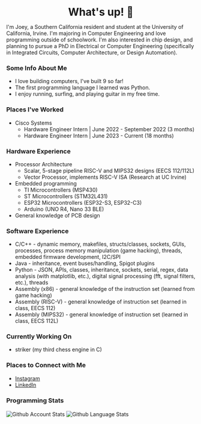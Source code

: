 <h1 style="margin: auto; text-align: center;"> What's up! 👋 </h1>

I'm Joey, a Southern California resident and student at the University of California, Irvine. I'm majoring in Computer Engineering and love programming outside of schoolwork. I'm also interested in chip design, and planning to pursue a PhD in Electrical or Computer Engineering (specifically in Integrated Circuits, Computer Architecture, or Design Automation).

### Some Info About Me
- I love building computers, I've built 9 so far!
- The first programming language I learned was Python.
- I enjoy running, surfing, and playing guitar in my free time.

### Places I've Worked
- Cisco Systems
  - Hardware Engineer Intern | June 2022 - September 2022 (3 months)
  - Hardware Engineer Intern | June 2023 - Current (18 months)

### Hardware Experience
- Processor Architecture
  - Scalar, 5-stage pipeline RISC-V and MIPS32 designs (EECS 112/112L)
  - Vector Processor, implements RISC-V ISA (Research at UC Irvine)
- Embedded programming
  - TI Microcontrollers (MSP430)
  - ST Microcontrollers (STM32L431)
  - ESP32 Microcontrollers (ESP32-S3, ESP32-C3)
  - Arduino (UNO R4, Nano 33 BLE)
- General knowledge of PCB design

### Software Experience
- C/C++ - dynamic memory, makefiles, structs/classes, sockets, GUIs, processes, process memory manipulation (game hacking), threads, embedded firmware development, I2C/SPI
- Java - inheritance, event buses/handling, Spigot plugins
- Python - JSON, APIs, classes, inheritance, sockets, serial, regex, data analysis (with matplotlib, etc.), digital signal processing (fft, signal filters, etc.), threads
- Assembly (x86) - general knowledge of the instruction set (learned from game hacking)
- Assembly (RISC-V) - general knowledge of instruction set (learned in class, EECS 112)
- Assembly (MIPS32) - general knowledge of instruction set (learned in class, EECS 112L)

### Currently Working On
- striker (my third chess engine in C)

### Places to Connect with Me
- [Instagram][instagram]
- [LinkedIn][linkedin]


### Programming Stats

<span>
   <img align="center" src="https://github-readme-stats.vercel.app/api?username=joeybalardeta&include_all_commits=true&count_private=true&show_icons=true&theme=github_dark&custom_title=GitHub%20Stats&hide=issues" alt="Github Account Stats"/>
</span>

<span>
   <img align="center" src="https://github-readme-stats.vercel.app/api/top-langs/?username=joeybalardeta&layout=compact&theme=github_dark" alt="Github Language Stats"/>
</span>

[instagram]: https://www.instagram.com/joeybalardeta/
[linkedin]: https://www.linkedin.com/in/joseph-balardeta-78a501187/

